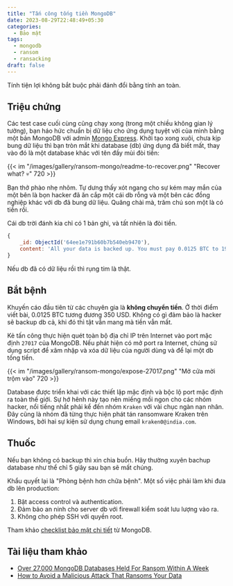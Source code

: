```yaml
---
title: "Tấn công tống tiền MongoDB"
date: 2023-08-29T22:48:49+05:30
categories:
  - Bảo mật
tags:
  - mongodb
  - ransom
  - ransacking
draft: false
---
```


Tính tiện lợi không bắt buộc phải đánh đổi bằng tính an toàn.

<!--more-->

## Triệu chứng

Các test case cuối cùng cũng chạy xong (trong một chiều không gian lý tưởng), bạn háo hức chuẩn bị dữ liệu cho ứng dụng tuyệt vời của mình bằng một bản MongoDB với admin [Mongo Express](https://github.com/mongo-express/mongo-express). Khởi tạo xong xuôi, chưa kịp bung dữ liệu thì bạn tròn mắt khi database (db) ứng dụng đã biết mất, thay vào đó là một database khác với tên đầy mùi đòi tiền:

{{< im "/images/gallery/ransom-mongo/readme-to-recover.png" "Recover what? 💀" 720 >}}

Bạn thở phào nhẹ nhõm. Tự dưng thấy xót ngang cho sự kém may mắn của một bên là bọn hacker đã ăn cắp một cái db rỗng và một bên các đồng nghiệp khác với db đã bung dữ liệu. Quăng chài mà, trăm chú son một là có tiền rồi.

Cái db trời đánh kia chỉ có 1 bản ghi, và tất nhiên là đòi tiền.

```js
{
    _id: ObjectId('64ee1e791b60b7b540eb9470'),
    content: 'All your data is backed up. You must pay 0.0125 BTC to 19GCf7HvckzroTEQQcAfotci9WDkzpk5jW In 48 hours, your data will be publicly disclosed and deleted. (more information: go to http://iplis.ru/data1)After paying send mail to us: rambler+15v6h@onionmail.org and we will provide a link for you to download your data. Your DBCODE is: 15V6H'
}
```

Nếu db đã có dữ liệu rồi thì rụng tim là thật.

## Bắt bệnh

Khuyến cáo đầu tiên từ các chuyên gia là __không chuyển tiền__. Ở thời điểm viết bài, 0.0125 BTC tương đương 350 USD. Không có gì đảm bảo là hacker sẽ backup db cả, khi đó thì tật vẫn mang mà tiền vẫn mất.

Kẻ tấn công thực hiện quét toàn bộ địa chỉ IP trên Internet vào port mặc định `27017` của MongoDB. Nếu phát hiện có mở port ra Internet, chúng sử dụng script để xâm nhập và xóa dữ liệu của người dùng và để lại một db tống tiền.

{{< im "/images/gallery/ransom-mongo/expose-27017.png" "Mở cửa mời trộm vào" 720 >}}

Database được triển khai với các thiết lập mặc định và bộc lộ port mặc định ra toàn thế giới. Sự hớ hênh này tạo nên miếng mồi ngon cho các nhóm hacker, nổi tiếng nhất phải kể đến nhóm `Kraken` với vài chục ngàn nạn nhân. Đây cũng là nhóm đã từng thực hiện phát tán ransomware Kraken trên Windows, bởi hai sự kiện sử dụng chung email `kraken0@india.com`.

## Thuốc

Nếu bạn không có backup thì xin chia buồn. Hãy thường xuyên bachup database như thể chỉ 5 giây sau bạn sẽ mất chúng.

Khẩu quyết lại là "Phòng bệnh hơn chữa bệnh". Một số việc phải làm khi đưa db lên production:

1. Bật access control và authentication.
1. Đảm bảo an ninh cho server db với firewall kiểm soát lưu lượng vào ra.
1. Không cho phép SSH với quyền root.

Tham khảo [checklist bảo mật chi tiết](https://www.mongodb.com/docs/manual/administration/security-checklist) từ MongoDB.

## Tài liệu tham khảo

- [Over 27,000 MongoDB Databases Held For Ransom Within A Week](https://thehackernews.com/2017/01/mongodb-database-security.html)
- [How to Avoid a Malicious Attack That Ransoms Your Data](https://www.mongodb.com/blog/post/how-to-avoid-a-malicious-attack-that-ransoms-your-data)
